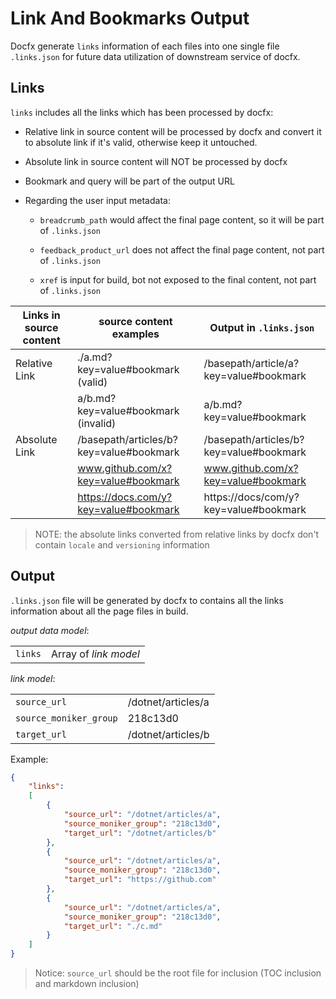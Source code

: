 # Link And Bookmarks Output

Docfx generate `links` information of each files into one single file `.links.json` for future data utilization of downstream service of docfx.

## Links

`links` includes all the links which has been processed by docfx:

- Relative link in source content will be processed by docfx and convert it to absolute link if it's valid, otherwise keep it untouched.

- Absolute link in source content will NOT be processed by docfx

- Bookmark and query will be part of the output URL

- Regarding the user input metadata:

  - `breadcrumb_path` would affect the final page content, so it will be part of `.links.json`

  - `feedback_product_url` does not affect the final page content, not part of `.links.json`

  - `xref` is input for build, bot not exposed to the final content, not part of `.links.json`

| Links in source content | source content examples | Output in `.links.json` |
| ----------------------- | ----------------------- | ---------------------- |
| Relative Link           | ./a.md?key=value#bookmark (valid)          | /basepath/article/a?key=value#bookmark    |
|                         | a/b.md?key=value#bookmark (invalid)        | a/b.md?key=value#bookmark                 |
| Absolute Link           | /basepath/articles/b?key=value#bookmark    | /basepath/articles/b?key=value#bookmark   |
|                         | www.github.com/x?key=value#bookmark        | www.github.com/x?key=value#bookmark       |
|                         | https://docs.com/y?key=value#bookmark      | https://docs/com/y?key=value#bookmark     |

> NOTE: the absolute links converted from relative links by docfx don't contain `locale` and `versioning` information

## Output

`.links.json` file will be generated by docfx to contains all the links information about all the page files in build.

*output data model*:

  |            |                       |
  |----------- |-----------------------|
  | `links`    | Array of *link model* |

*link model*:

  |                         |                      |
  |-------------------------|----------------------|
  | `source_url`            | /dotnet/articles/a   |
  | `source_moniker_group`  | 218c13d0             |
  | `target_url`            | /dotnet/articles/b   |

Example:

```json
{
    "links":
    [
        {
            "source_url": "/dotnet/articles/a",
            "source_moniker_group": "218c13d0",
            "target_url": "/dotnet/articles/b"
        },
        {
            "source_url": "/dotnet/articles/a",
            "source_moniker_group": "218c13d0",
            "target_url": "https://github.com"
        },
        {
            "source_url": "/dotnet/articles/a",
            "source_moniker_group": "218c13d0",
            "target_url": "./c.md"
        }
    ]
}
```
> Notice: `source_url` should be the root file for inclusion (TOC inclusion and markdown inclusion)

